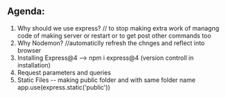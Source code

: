 ## Agenda:
1. Why should we use express?  // to stop making extra work of managng code of making server or restart or to get post other commands too
2. Why Nodemon? //automaticlly refresh the chnges and reflect into browser
3. Installing Express@4 --> npm i express@4 (version controll in installation)
4. Request parameters and queries
5. Static Files -- making public folder and with same folder name app.use(express.static('public')) 